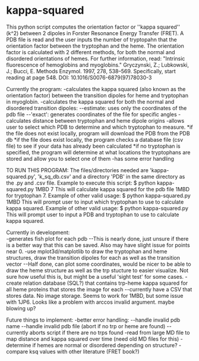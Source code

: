 kappa-squared
=============
This python script computes the orientation factor or ''kappa squared'' (k^2) between 2 dipoles in 
Forster Resonance Energy Transfer (FRET). A PDB file is read and the user inputs the number of 
tryptopahn that the orientation factor between the tryptophan and the heme. The orientation factor 
is calculated with 2 different methods, for both the normal and disordered orientations of hemes. 
For further information, read: 
"Intrinsic fluorescence of hemoglobins and myoglobins." 
Gryczynski, Z.; Lubkowski, J.; Bucci, E. Methods Enzymol. 1997, 278, 538–569. 
Specifically, start reading at page 548.
DOI: 10.1016/S0076-6879(97)78030-3

Currently the program:
-calculates the kappa squared (also known as the orientation factor) between the transition dipoles for heme and tryptophan in myoglobin.
-calculates the kappa squared for both the normal and disordered transition dipoles:
    --estimate: uses only the coordinates of the pdb file
    --'exact': generates coordinates of the file for specific angles
-calculates distance between tryptophan and heme dipole origins 
-allows user to select which PDB to determine and which tryptophan to measure.
	*if the file does not exist locally, program will download the PDB from the PDB db
	*if the file does exist locally, the program checks a database file (csv file) to see if your data has already been calculated
	*if no tryptophan is specified, the program will determine at what locations the tryptophans are stored and allow you to select one of them
-has some error handling

TO RUN THIS PROGRAM:
The files/directories needed are 'kappa-squared.py', 'k_sq_db.csv' and a directory 'PDB' in the same directory as the .py and .csv file.
Example to execute this script:
$ python kappa-squared.py 1MBD 7
This will calculate kappa squared for the pdb file 1MBD for tryptophan 7.
Example of other valid usage:
$ python kappa-squared.py 1MBD 
This will prompt user to input which tryptophan to use to calculate kappa squared.
Example of other valid usage:
$ python kappa-squared.py
This will prompt user to input a PDB and tryptophan to use to calculate kappa squared.

Currently in development:  
-generates fish plot for each pdb
--This is nearly done, just unsure if there is a better way that this can be saved. Also may have slight issue for points near 0.
-use mplot3d/matplotlib to draw the tryptophan and heme structures, draw the transition dipoles for each as well as the transition vector
--Half done, can plot some coordinates, would be nicer to be able to draw the heme structure as well as the trp stucture to easier visualize. Not sure how useful this is, but might be a useful 'sight test' for some cases.
-create relation database (SQL?) that contains trp-heme kappa squared for all heme proteins that stores the image for each
--currently have a CSV that stores data. No image storage. Seems to work for 1MBD, but some issue with 1JP6. Looks like a problem with arccos invalid argument. maybe blowing up?

Future things to implement:
-better error handling:
	--handle invalid pdb name
	--handle invalid pdb file (abort if no trp or heme are found)
		--currently aborts script if there are no trps found
-read from large MD file to map distance and kappa squared over time (need old MD files for this)
-determine if hemes are normal or disordered depending on structure?
-compare ksq values with other literature (FRET book?)

